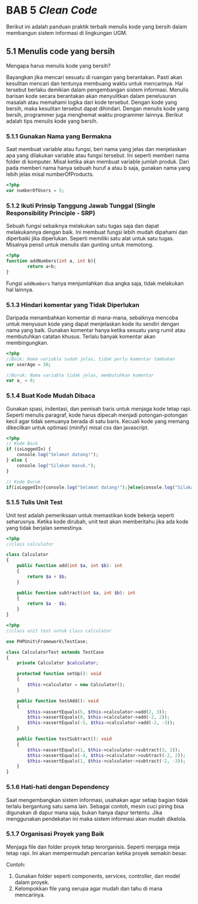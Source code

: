 # BAB 5 *Clean Code*

Berikut ini adalah panduan praktik terbaik menulis kode yang bersih dalam membangun sistem informasi di lingkungan UGM.

## 5.1 Menulis code yang bersih

Mengapa harus menulis kode yang bersih?

Bayangkan jika mencari sesuatu di ruangan yang berantakan. Pasti akan kesulitan mencari dan tentunya membuang waktu untuk mencarinya. Hal tersebut berlaku demikian dalam pengembangan sistem informasi. Menulis barisan kode secara berantakan akan menyulitkan dalam penelusuran masalah atau memahami logika dari kode tersebut. Dengan kode yang bersih, maka kesulitan tersebut dapat dihindari. Dengan menulis kode yang bersih, programmer juga menghemat waktu programmer lainnya. Berikut adalah tips menulis kode yang bersih.

### 5.1.1 Gunakan Nama yang Bermakna

Saat membuat variable atau fungsi, beri nama yang jelas dan menjelaskan apa yang dilakukan variable atau fungsi tersebut. Ini seperti memberi nama folder di komputer. Misal ketika akan membuat variable jumlah produk. Dari pada memberi nama hanya sebuah huruf a atau b saja, gunakan nama yang lebih jelas misal numberOfProducts.

```php
<?php
var numberOfUsers = 5;
```

### 5.1.2 Ikuti Prinsip Tanggung Jawab Tunggal (Single Responsibility Principle - SRP)

Sebuah fungsi sebaiknya melakukan satu tugas saja dan dapat melakukannya dengan baik. Ini membuat fungsi lebih mudah dipahami dan diperbaiki jika diperlukan. Seperti memiliki satu alat untuk satu tugas. Misalnya pensil untuk menulis dan gunting untuk memotong.

```php
<?php
function addNumbers(int a, int b){
		return a+b;
}
```

Fungsi `addNumbers` hanya menjumlahkan dua angka saja, tidak melakukan hal lainnya.

### 5.1.3 Hindari komentar yang Tidak Diperlukan

Daripada menambahkan komentar di mana-mana, sebaiknya mencoba untuk menyusun kode yang dapat menjelaskan kode itu sendiri dengan nama yang baik. Gunakan komentar hanya ketika sesuatu yang rumit atau membutuhkan catatan khusus. Terlalu banyak komentar akan membingungkan.

```php
<?php
//Baik: Nama variable sudah jelas, tidak perlu komentar tambahan
var userAge = 30;

//Buruk: Nama variable tidak jelas, membutuhkan komentar
var a_ = 0;
```

### 5.1.4 Buat Kode Mudah Dibaca

Gunakan spasi, indentasi, dan pemisah baris untuk menjaga kode tetap rapi. Seperti menulis paragraf, kode harus dipecah menjadi potongan-potongan kecil agar tidak semuanya berada di satu baris. Kecuali kode yang memang dikecilkan untuk optimasi (minify) misal css dan javascript.

```php
<?php
// Kode Baik
if (isLoggedIn) {
    console.log("Selamat datang!");
} else {
    console.log("Silakan masuk.");
}

// Kode Buruk
if(isLoggedIn){console.log("Selamat datang!");}else{console.log("Silakan masuk.");}
```

### 5.1.5 Tulis Unit Test

Unit test adalah pemeriksaan untuk memastikan kode bekerja seperti seharusnya. Ketika kode dirubah, unit test akan memberitahu jika ada kode yang tidak berjalan semestinya.

```php
<?php
//class calculator

class Calculator
{
    public function add(int $a, int $b): int
    {
        return $a + $b;
    }

    public function subtract(int $a, int $b): int
    {
        return $a - $b;
    }
}
```

```php
<?php
//class unit test untuk class calculator

use PHPUnit\Framework\TestCase;

class CalculatorTest extends TestCase
{
    private Calculator $calculator;

    protected function setUp(): void
    {
        $this->calculator = new Calculator();
    }

    public function testAdd(): void
    {
        $this->assertEquals(5, $this->calculator->add(2, 3));
        $this->assertEquals(0, $this->calculator->add(-2, 2));
        $this->assertEquals(-5, $this->calculator->add(-2, -3));
    }

    public function testSubtract(): void
    {
        $this->assertEquals(1, $this->calculator->subtract(3, 2));
        $this->assertEquals(-4, $this->calculator->subtract(-2, 2));
        $this->assertEquals(1, $this->calculator->subtract(-2, -3));
    }
}
```

### 5.1.6 Hati-hati dengan Dependency

Saat mengembangkan sistem informasi, usahakan agar setiap bagian tidak terlalu bergantung satu sama lain. Sebagai contoh, mesin cuci piring bisa digunakan di dapur mana saja, bukan hanya dapur tertentu. Jika menggunakan pendekatan ini maka sistem informasi akan mudah dikelola.

### 5.1.7 Organisasi Proyek yang Baik

Menjaga file dan folder proyek tetap terorganisis. Seperti menjaga meja tetap rapi. Ini akan mempermudah pencarian ketika proyek semakin besar.

Contoh:

1. Gunakan folder seperti components, services, controller, dan model dalam proyek.
2. Kelompokkan file yang serupa agar mudah dan tahu di mana mencarinya.